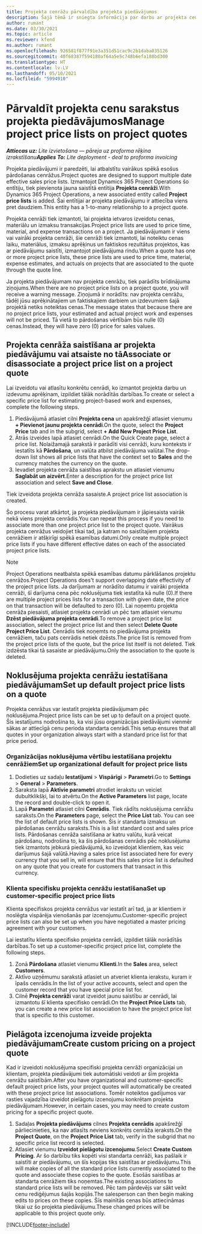 ```yaml
---
title: Projekta cenrāžu pārvaldība projekta piedāvājumos
description: Šajā tēmā ir sniegta informācija par darbu ar projekta cenrāžiem piedāvājumos.
author: rumant
ms.date: 03/30/2021
ms.topic: article
ms.reviewer: kfend
ms.author: rumant
ms.openlocfilehash: 926581f877f91e3a351d51cac9c2b1daba035126
ms.sourcegitcommit: 40f68387f594180af64a5e5c748b6efa188bd300
ms.translationtype: HT
ms.contentlocale: lv-LV
ms.lasthandoff: 05/10/2021
ms.locfileid: "5994910"
---
```

# <a name="manage-project-price-lists-on-project-quotes"></a><span data-ttu-id="e1c99-103">Pārvaldīt projekta cenu sarakstus projekta piedāvājumos</span><span class="sxs-lookup"><span data-stu-id="e1c99-103">Manage project price lists on project quotes</span></span> 

<span data-ttu-id="e1c99-104">_**Attiecas uz:** Lite izvietošana — pāreja uz proforma rēķina izrakstīšanu_</span><span class="sxs-lookup"><span data-stu-id="e1c99-104">_**Applies To:** Lite deployment - deal to proforma invoicing_</span></span>

<span data-ttu-id="e1c99-105">Projekta piedāvājumi ir paredzēti, lai atbalstītu vairākus spēkā esošus pārdošanas cenrāžus.</span><span class="sxs-lookup"><span data-stu-id="e1c99-105">Project quotes are designed to support multiple date effective sales price lists.</span></span> <span data-ttu-id="e1c99-106">Izmantojot Dynamics 365 Project Operations šo entītiju, tiek pievienota jauna saistītā entītija **Projekta cenrāži**.</span><span class="sxs-lookup"><span data-stu-id="e1c99-106">With Dynamics 365 Project Operations, a new associated entity called **Project price lists** is added.</span></span> <span data-ttu-id="e1c99-107">Šai entītijai ar projekta piedāvājumu ir attiecība viens pret daudziem.</span><span class="sxs-lookup"><span data-stu-id="e1c99-107">This entity has a 1-to-many relationship to a project quote.</span></span>

<span data-ttu-id="e1c99-108">Projekta cenrāži tiek izmantoti, lai projekta ietvaros izveidotu cenas, materiālu un izmaksu transakcijas.</span><span class="sxs-lookup"><span data-stu-id="e1c99-108">Project price lists are used to price time, material, and expense transactions on a project.</span></span> <span data-ttu-id="e1c99-109">Ja piedāvājumam ir viens vai vairāki projekta cenrāži, šie cenrāži tiek izmantoti, lai noteiktu cenas laiku, materiālus, izmaksu aprēķinus un faktiskos rezultātus projektos, kas ar piedāvājumu saistīti, izmantojot piedāvājuma rindu.</span><span class="sxs-lookup"><span data-stu-id="e1c99-109">When a quote has one or more project price lists, these price lists are used to price time, material, expense estimates, and actuals on projects that are associated to the quote through the quote line.</span></span>

<span data-ttu-id="e1c99-110">Ja projekta piedāvājumam nav projekta cenrāžu, tiek parādīts brīdinājuma ziņojums.</span><span class="sxs-lookup"><span data-stu-id="e1c99-110">When there are no project price lists on a project quote, you will receive a warning message.</span></span> <span data-ttu-id="e1c99-111">Ziņojumā ir norādīts: nav projekta cenrāžu, tādēļ jūsu aprēķinātajiem un faktiskajiem darbiem un izdevumiem šajā projektā netiks noteiktas cenas.</span><span class="sxs-lookup"><span data-stu-id="e1c99-111">The message states that because there are no project price lists, your estimated and actual project work and expenses will not be priced.</span></span> <span data-ttu-id="e1c99-112">Tā vietā to pārdošanas vērtībām būs nulle (0) cenas.</span><span class="sxs-lookup"><span data-stu-id="e1c99-112">Instead, they will have zero (0) price for sales values.</span></span>

## <a name="associate-or-disassociate-a-project-price-list-on-a-project-quote"></a><span data-ttu-id="e1c99-113">Projekta cenrāža saistīšana ar projekta piedāvājumu vai atsaiste no tā</span><span class="sxs-lookup"><span data-stu-id="e1c99-113">Associate or disassociate a project price list on a project quote</span></span>

<span data-ttu-id="e1c99-114">Lai izveidotu vai atlasītu konkrētu cenrādi, ko izmantot projekta darbu un izdevumu aprēķinam, izpildiet tālāk norādītās darbības.</span><span class="sxs-lookup"><span data-stu-id="e1c99-114">To create or select a specific price list for estimating project-based work and expenses, complete the following steps.</span></span>

1. <span data-ttu-id="e1c99-115">Piedāvājumā atlasiet cilni **Projekta cena** un apakšrežģī atlasiet vienumu **+ Pievienot jaunu projekta cenrādi**.</span><span class="sxs-lookup"><span data-stu-id="e1c99-115">On the quote, select the **Project Price** tab and in the subgrid, select **+ Add New Project Price List**.</span></span>
2. <span data-ttu-id="e1c99-116">Ātrās izveides lapā atlasiet cenrādi.</span><span class="sxs-lookup"><span data-stu-id="e1c99-116">On the Quick Create page, select a price list.</span></span> <span data-ttu-id="e1c99-117">Nolaižamajā sarakstā ir parādīti visi cenrāži, kuru konteksts ir iestatīts kā **Pārdošana**, un valūta atbilst piedāvājuma valūtai.</span><span class="sxs-lookup"><span data-stu-id="e1c99-117">The drop-down list shows all price lists that have the context set to **Sales** and the currency matches the currency on the quote.</span></span>
4. <span data-ttu-id="e1c99-118">Ievadiet projekta cenrāža saistības aprakstu un atlasiet vienumu **Saglabāt un aizvērt**.</span><span class="sxs-lookup"><span data-stu-id="e1c99-118">Enter a description for the project price list association and select **Save and Close**.</span></span>

<span data-ttu-id="e1c99-119">Tiek izveidota projekta cenrāža sasaiste.</span><span class="sxs-lookup"><span data-stu-id="e1c99-119">A project price list association is created.</span></span>

<span data-ttu-id="e1c99-120">Šo procesu varat atkārtot, ja projekta piedāvājumam ir jāpiesaista vairāk nekā viens projekta cenrādis.</span><span class="sxs-lookup"><span data-stu-id="e1c99-120">You can repeat this process if you need to associate more than one project price list to the project quote.</span></span> <span data-ttu-id="e1c99-121">Vairākus projekta cenrāžus veidojiet tikai tad, ja katram no saistītajiem projekta cenrāžiem ir atšķirīgi spēkā esamības datumi.</span><span class="sxs-lookup"><span data-stu-id="e1c99-121">Only create multiple project price lists if you have different effective dates on each of the associated project price lists.</span></span>

> [!NOTE]
> <span data-ttu-id="e1c99-122">Project Operations neatbalsta spēkā esamības datumu pārklāšanos projektu cenrāžos.</span><span class="sxs-lookup"><span data-stu-id="e1c99-122">Project Operations does't support overlapping date effectivity of the project price lists.</span></span> <span data-ttu-id="e1c99-123">Ja darījumam ar norādīto datumu ir vairāki projekta cenrāži, šī darījuma cena pēc noklusējuma tiek iestatīta kā nulle (0).</span><span class="sxs-lookup"><span data-stu-id="e1c99-123">If there are multiple project prices lists for a transaction with given date, the price on that transaction will be defaulted to zero (0).</span></span>
<span data-ttu-id="e1c99-124">Lai noņemtu projekta cenrāža piesaisti, atlasiet projekta cenrādi un pēc tam atlasiet vienumu **Dzēst piedāvājuma projekta cenrādi**.</span><span class="sxs-lookup"><span data-stu-id="e1c99-124">To remove a project price list association, select the project price list and then select **Delete Quote Project Price List**.</span></span> <span data-ttu-id="e1c99-125">Cenrādis tiek noņemts no piedāvājuma projekta cenrāžiem, taču pats cenrādis netiek dzēsts.</span><span class="sxs-lookup"><span data-stu-id="e1c99-125">The price list is removed from the project price lists of the quote, but the price list itself is not deleted.</span></span> <span data-ttu-id="e1c99-126">Tiek izdzēsta tikai tā sasaiste ar piedāvājumu.</span><span class="sxs-lookup"><span data-stu-id="e1c99-126">Only the association to the quote is deleted.</span></span>

## <a name="set-up-default-project-price-lists-on-a-quote"></a><span data-ttu-id="e1c99-127">Noklusējuma projekta cenrāžu iestatīšana piedāvājumam</span><span class="sxs-lookup"><span data-stu-id="e1c99-127">Set up default project price lists on a quote</span></span>

<span data-ttu-id="e1c99-128">Projekta cenrāžus var iestatīt projekta piedāvājumam pēc noklusējuma.</span><span class="sxs-lookup"><span data-stu-id="e1c99-128">Project price lists can be set up to default on a project quote.</span></span> <span data-ttu-id="e1c99-129">Šis iestatījums nodrošina to, ka visi jūsu organizācijas piedāvājumi vienmēr sākas ar attiecīgā cenu perioda standarta cenrādi.</span><span class="sxs-lookup"><span data-stu-id="e1c99-129">This setup ensures that all quotes in your organization always start with a standard price list for that price period.</span></span>

### <a name="set-up-organizational-default-for-project-price-lists"></a><span data-ttu-id="e1c99-130">Organizācijas noklusējuma vērtību iestatīšana projektu cenrāžiem</span><span class="sxs-lookup"><span data-stu-id="e1c99-130">Set up organizational default for project price lists</span></span>

1. <span data-ttu-id="e1c99-131">Dodieties uz sadaļu **Iestatījumi** > **Vispārīgi** > **Parametri**.</span><span class="sxs-lookup"><span data-stu-id="e1c99-131">Go to **Settings** > **General** > **Parameters**.</span></span>
2. <span data-ttu-id="e1c99-132">Saraksta lapā **Aktīvie parametri** atrodiet ierakstu un veiciet dubultklikšķi, lai to atvērtu.</span><span class="sxs-lookup"><span data-stu-id="e1c99-132">On the **Active Parameters** list page, locate the record and double-click to open it.</span></span> 
3. <span data-ttu-id="e1c99-133">Lapā **Parametri** atlasiet cilni **Cenrādis**. Tiek rādīts noklusējuma cenrāžu saraksts.</span><span class="sxs-lookup"><span data-stu-id="e1c99-133">On the **Parameters** page, select the **Price List** tab. You can see the list of default price lists is shown.</span></span> <span data-ttu-id="e1c99-134">Šis ir standarta izmaksu un pārdošanas cenrāžu saraksts.</span><span class="sxs-lookup"><span data-stu-id="e1c99-134">This is a list standard cost and sales price lists.</span></span> <span data-ttu-id="e1c99-135">Pārdošanas cenrāža saistīšana ar katru valūtu, kurā veicat pārdošanu, nodrošina to, ka šis pārdošanas cenrādis pēc noklusējuma tiek izmantots jebkurā piedāvājumā, ko izveidojat klientiem, kas veic darījumus šajā valūtā.</span><span class="sxs-lookup"><span data-stu-id="e1c99-135">Having a sales price list associated here for every currency that you sell in, will ensure that this sales price list is defaulted on any quote that you create for customers that transact in this currency.</span></span>

### <a name="set-up-customer-specific-project-price-lists"></a><span data-ttu-id="e1c99-136">Klienta specifisku projekta cenrāžu iestatīšana</span><span class="sxs-lookup"><span data-stu-id="e1c99-136">Set up customer-specific project price lists</span></span>

<span data-ttu-id="e1c99-137">Klienta specifiskos projekta cenrāžus var iestatīt arī tad, ja ar klientiem ir noslēgta vispārēja vienošanās par izcenojumu.</span><span class="sxs-lookup"><span data-stu-id="e1c99-137">Customer-specific project price lists can also be set up when you have negotiated a master pricing agreement with your customers.</span></span>

<span data-ttu-id="e1c99-138">Lai iestatītu klienta specifisko projekta cenrādi, izpildiet tālāk norādītās darbības.</span><span class="sxs-lookup"><span data-stu-id="e1c99-138">To set up a customer-specific project price list, complete the following steps.</span></span>

1. <span data-ttu-id="e1c99-139">Zonā **Pārdošana** atlasiet vienumu **Klienti**.</span><span class="sxs-lookup"><span data-stu-id="e1c99-139">In the **Sales** area, select **Customers**.</span></span>
2. <span data-ttu-id="e1c99-140">Aktīvo uzņēmumu sarakstā atlasiet un atveriet klienta ierakstu, kuram ir īpašs cenrādis.</span><span class="sxs-lookup"><span data-stu-id="e1c99-140">In the list of your active accounts, select and open the customer record that you have special price list for.</span></span>
3. <span data-ttu-id="e1c99-141">Cilnē **Projekta cenrāži** varat izveidot jaunu saistību ar cenrādi, lai izmantotu šī klienta specifisko cenrādi.</span><span class="sxs-lookup"><span data-stu-id="e1c99-141">On the **Project Price Lists** tab, you can create a new price list association to have the project price list that is specific to this customer.</span></span>

## <a name="create-custom-pricing-on-a-project-quote"></a><span data-ttu-id="e1c99-142">Pielāgota izcenojuma izveide projekta piedāvājumam</span><span class="sxs-lookup"><span data-stu-id="e1c99-142">Create custom pricing on a project quote</span></span>

<span data-ttu-id="e1c99-143">Kad ir izveidoti noklusējuma specifiski projekta cenrāži organizācijai un klientam, projekta piedāvājumi tiek automātiski veidoti ar šīm projekta cenrāžu saistībām.</span><span class="sxs-lookup"><span data-stu-id="e1c99-143">After you have organizational and customer-specific default project price lists, your project quotes will automatically be created with these project price list associations.</span></span> <span data-ttu-id="e1c99-144">Tomēr noteiktos gadījumos var rasties vajadzība izveidot pielāgotu izcenojumu konkrētam projekta piedāvājumam.</span><span class="sxs-lookup"><span data-stu-id="e1c99-144">However, in certain cases, you may need to create custom pricing for a specific project quote.</span></span> 

1. <span data-ttu-id="e1c99-145">Sadaļas **Projekta piedāvājums** cilnes **Projekta cenrādis** apakšrežģī pārliecinieties, ka nav atlasīts neviens konkrēts cenrāža ieraksts.</span><span class="sxs-lookup"><span data-stu-id="e1c99-145">On the **Project Quote**, on the **Project Price List** tab, verify in the subgrid that no specific price list record is selected.</span></span>
2. <span data-ttu-id="e1c99-146">Atlasiet vienumu **Izveidot pielāgotu izcenojumu**.</span><span class="sxs-lookup"><span data-stu-id="e1c99-146">Select **Create Custom Pricing**.</span></span> <span data-ttu-id="e1c99-147">Ar šo darbību tiks kopēti visi standarta cenrāži, kas pašlaik ir saistīti ar piedāvājumu, un šīs kopijas tiks saistītas ar piedāvājumu.</span><span class="sxs-lookup"><span data-stu-id="e1c99-147">This will make copies of all the standard price lists currently associated to the quote and associate these copies to the quote.</span></span> <span data-ttu-id="e1c99-148">Esošās saistības ar standarta cenrāžiem tiks noņemtas.</span><span class="sxs-lookup"><span data-stu-id="e1c99-148">The existing associations to standard price lists will be removed.</span></span> <span data-ttu-id="e1c99-149">Pēc tam pārdevējs var sākt veikt cenu rediģējumus šajās kopijās.</span><span class="sxs-lookup"><span data-stu-id="e1c99-149">The salesperson can then begin making edits to prices on these copies.</span></span> <span data-ttu-id="e1c99-150">Šīs mainītās cenas būs attiecināmas tikai uz šo projekta piedāvājumu.</span><span class="sxs-lookup"><span data-stu-id="e1c99-150">These changed prices will be applicable to this project quote only.</span></span>


[!INCLUDE[footer-include](../../includes/footer-banner.md)]
